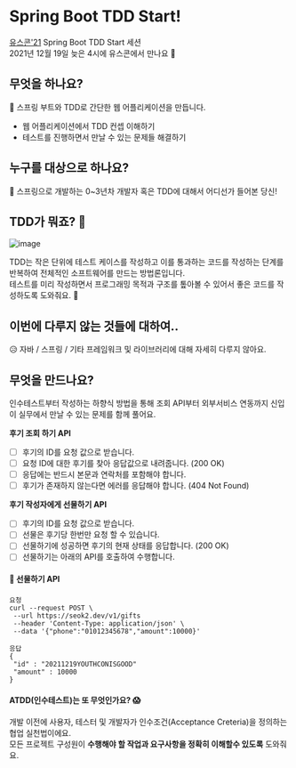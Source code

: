 # Spring Boot TDD Start!

[유스콘'21](https://frost-witch-afb.notion.site/YOUTHCON-21-365e94c3df3443e5b1322520a8b1a2ef) Spring Boot TDD Start 세션  
2021년 12월 19일 늦은 4시에 유스콘에서 만나요 🙌

## 무엇을 하나요?
🚀 스프링 부트와 TDD로  간단한 웹 어플리케이션을 만듭니다.
- 웹 어플리케이션에서 TDD 컨셉 이해하기
- 테스트를 진행하면서 만날 수 있는 문제들 해결하기

## 누구를 대상으로 하나요?
👶 스프링으로 개발하는 0~3년차 개발자 혹은 TDD에 대해서 어디선가 들어본 당신!

## TDD가 뭐죠? 🤔

![image](https://user-images.githubusercontent.com/34270397/145977256-c2499c5f-ca8d-4fb9-b64e-6d07cfd9824e.png)  

TDD는 작은 단위에 테스트 케이스를 작성하고 이를 통과하는 코드를 작성하는 단계를 반복하여 전체적인 소프트웨어를 만드는 방법론입니다.  
테스트를 미리 작성하면서 프로그래밍 목적과 구조를 톺아볼 수 있어서 좋은 코드를 작성하도록 도와줘요. 🥰


## 이번에 다루지 않는 것들에 대하여..
😥 자바 / 스프링 / 기타 프레임워크 및 라이브러리에 대해 자세히 다루지 않아요.

## 무엇을 만드나요?
인수테스트부터 작성하는 하향식 방법을 통해 조회 API부터 외부서비스 연동까지 신입이 실무에서 만날 수 있는 문제를 함께 풀어요.

**후기 조회 하기 API**
- [ ] 후기의 ID를 요청 값으로 받습니다. 
- [ ] 요청 ID에 대한 후기를 찾아 응답값으로 내려줍니다. (200 OK) 
- [ ] 응답에는 반드시 본문과 연락처를 포함해야 합니다.
- [ ] 후기가 존재하지 않는다면 에러를 응답해야 합니다. (404 Not Found)

**후기 작성자에게 선물하기 API**
- [ ] 후기의 ID를 요청 값으로 받습니다.
- [ ] 선물은 후기당 한번만 요청 할 수 있습니다.
- [ ] 선물하기에 성공하면 후기의 현재 상태를 응답합니다. (200 OK)
- [ ] 선물하기는 아래의 API를 호출하여 수행합니다.

#### 🎁 선물하기 API
 ```
요청
 curl --request POST \
  --url https://seok2.dev/v1/gifts
  --header 'Content-Type: application/json' \
  --data '{"phone":"01012345678","amount":10000}'
 ```
 
 
 ```
 응답
{
  "id" : "20211219YOUTHCONISGOOD"
  "amount" : 10000
}
```

#### ATDD(인수테스트)는 또 무엇인가요? :scream:  
개발 이전에 사용자, 테스터 및 개발자가 인수조건(Acceptance Creteria)을 정의하는 협업 실천법이에요.  
모든 프로젝트 구성원이 **수행해야 할 작업과 요구사항을 정확히 이해할수 있도록** 도와줘요.


